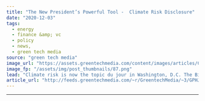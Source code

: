 ```yaml
---
title: "The New President’s Powerful Tool -  Climate Risk Disclosure"
date: "2020-12-03"
tags: 
  - energy
  - finance &amp; vc
  - policy
  - news,
  - green tech media
source: "green tech media"
image_url: "https://assets.greentechmedia.com/content/images/articles/Climate_Risk.jpg"
image_fp: "/assets/img/post_thumbnails/87.png"
lead: "Climate risk is now the topic du jour in Washington, D.C. The Biden transition team identified it as a powerful policy lever in the business world that could help the president-elect’s climate agenda without Congress. But how? Could it happen at the  ..."
article_url: "http://feeds.greentechmedia.com/~r/GreentechMedia/~3/GPHJuGU9hZI/the-new-presidents-powerful-tool-climate-risk-disclosure"
---
```


---
